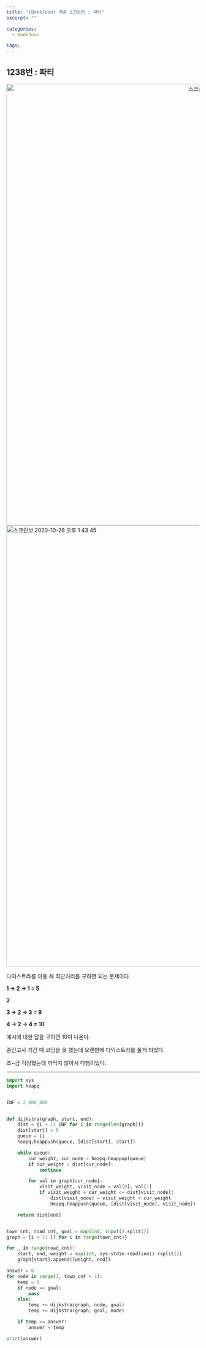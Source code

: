 ```yaml
---
title: "[BaekJoon] 백준 1238번 : 파티"
excerpt: ""

categories:
  - BaekJoon

tags:
---
```


## 1238번 : 파티

<center><img width="1150" alt="스크린샷 2020-10-28 오후 1 42 32" src="https://user-images.githubusercontent.com/54533309/97391823-6ee54100-1923-11eb-9ce3-b017a751641b.png">
</center>

<img width="1150" alt="스크린샷 2020-10-28 오후 1 43 45" src="https://user-images.githubusercontent.com/54533309/97391874-9a682b80-1923-11eb-8ee9-aaddec1a9e0e.png">

<br>

다익스트라를 이용 해 최단거리를 구하면 되는 문제이다.

**1 &rarr; 2 &rarr; 1 = 5** 

**2**

**3 &rarr; 2 &rarr; 3 = 9**

**4 &rarr; 2 &rarr; 4 = 10**

예시에 대한 답을 구하면 10이 나온다.

중간고사 기간 때 코딩을 못 했는데 오랜만에 다익스트라를 풀게 되었다.

조~금 걱정했는데 까먹지 않아서 다행이었다.

---

```python
import sys
import heapq


INF = 2_000_000


def dijkstra(graph, start, end):
	dist = {i + 1: INF for i in range(len(graph))}
	dist[start] = 0
	queue = []
	heapq.heappush(queue, [dist[start], start])

	while queue:
		cur_weight, cur_node = heapq.heappop(queue)
		if cur_weight > dist[cur_node]:
			continue

		for val in graph[cur_node]:
			visit_weight, visit_node = val[0], val[1]
			if visit_weight + cur_weight <= dist[visit_node]:
				dist[visit_node] = visit_weight + cur_weight
				heapq.heappush(queue, [dist[visit_node], visit_node])

	return dist[end]


town_cnt, road_cnt, goal = map(int, input().split())
graph = {i + 1: [] for i in range(town_cnt)}

for _ in range(road_cnt):
	start, end, weight = map(int, sys.stdin.readline().rsplit())
	graph[start].append([weight, end])

answer = 0
for node in range(1, town_cnt + 1):
	temp = 0
	if node == goal:
		pass
	else:
		temp += dijkstra(graph, node, goal)
		temp += dijkstra(graph, goal, node)

	if temp >= answer:
		answer = temp

print(answer)
```

<br>